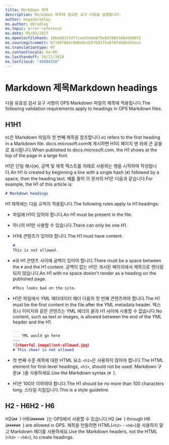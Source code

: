 ```yaml
---
title: Markdown 제목
description: Markdown 제목에 필요한 요구 사항을 설명합니다.
author: meganbradley
ms.author: mbradley
ms.topic: error-reference
ms.date: 05/03/2017
ms.openlocfilehash: 18beb815fdf7caad3e8e675e8d79853d8a5688f2
ms.sourcegitcommit: 6f1997864c000a9cd25fb9171a8f8fdb8b5b5ece
ms.translationtype: HT
ms.contentlocale: ko-KR
ms.lasthandoff: 10/11/2018
ms.locfileid: "49084558"
---
```

# <a name="markdown-headings"></a><span data-ttu-id="4f1f9-103">Markdown 제목</span><span class="sxs-lookup"><span data-stu-id="4f1f9-103">Markdown headings</span></span>

<span data-ttu-id="4f1f9-104">다음 유효성 검사 요구 사항이 OPS Markdown 파일의 제목에 적용됩니다.</span><span class="sxs-lookup"><span data-stu-id="4f1f9-104">The following validation requirements apply to headings in OPS Markdown files.</span></span>

## <a name="h1"></a><span data-ttu-id="4f1f9-105">H1</span><span class="sxs-lookup"><span data-stu-id="4f1f9-105">H1</span></span>

<span data-ttu-id="4f1f9-106">`H1`은 Markdown 파일의 첫 번째 제목을 참조합니다.</span><span class="sxs-lookup"><span data-stu-id="4f1f9-106">`H1` refers to the first heading in a Markdown file.</span></span> <span data-ttu-id="4f1f9-107">docs.microsoft.com에 게시하면 H1이 페이지 맨 위에 큰 글꼴로 표시됩니다.</span><span class="sxs-lookup"><span data-stu-id="4f1f9-107">When published to docs.microsoft.com, the H1 shows at the top of the page in a large font.</span></span>

<span data-ttu-id="4f1f9-108">H1은 단일 해시(`#`), 공백 및 제목 텍스트를 차례로 사용하는 행을 시작하여 작성됩니다.</span><span class="sxs-lookup"><span data-stu-id="4f1f9-108">An H1 is created by beginning a line with a single hash (`#`) followed by a space, then the heading text.</span></span> <span data-ttu-id="4f1f9-109">예를 들어 이 문서의 H1은 다음과 같습니다.</span><span class="sxs-lookup"><span data-stu-id="4f1f9-109">For example, the H1 of this article is:</span></span>

```md
# Markdown headings
```

<span data-ttu-id="4f1f9-110">H1 제목에는 다음 규칙이 적용됩니다.</span><span class="sxs-lookup"><span data-stu-id="4f1f9-110">The following rules apply to H1 headings:</span></span>

- <span data-ttu-id="4f1f9-111">파일에 H1이 있어야 합니다.</span><span class="sxs-lookup"><span data-stu-id="4f1f9-111">An H1 must be present in the file.</span></span>
- <span data-ttu-id="4f1f9-112">하나의 H1만 사용할 수 있습니다.</span><span class="sxs-lookup"><span data-stu-id="4f1f9-112">There can only be one H1.</span></span>
- <span data-ttu-id="4f1f9-113">H1에 콘텐츠가 있어야 합니다.</span><span class="sxs-lookup"><span data-stu-id="4f1f9-113">The H1 must have content.</span></span>

  ```markdown
  # 
  This is not allowed.
  ```
- <span data-ttu-id="4f1f9-114">`#`과 H1 콘텐츠 사이에 공백이 있어야 합니다.</span><span class="sxs-lookup"><span data-stu-id="4f1f9-114">There must be a space between the `#` and the H1 content.</span></span> <span data-ttu-id="4f1f9-115">공백이 없는 H1은 게시된 페이지에서 제목으로 렌더링되지 않습니다.</span><span class="sxs-lookup"><span data-stu-id="4f1f9-115">An H1 with no space doesn't render as a heading on the published page.</span></span>

  ```markdown
  #This looks bad on the site.
  ```
- <span data-ttu-id="4f1f9-116">H1은 파일에서 YML 메타데이터 헤더 다음의 첫 번째 콘텐츠여야 합니다.</span><span class="sxs-lookup"><span data-stu-id="4f1f9-116">The H1 must be the first content in the file after the YML metadata header.</span></span> <span data-ttu-id="4f1f9-117">텍스트나 이미지와 같은 콘텐츠는 YML 헤더의 끝과 H1 사이에 사용할 수 없습니다.</span><span class="sxs-lookup"><span data-stu-id="4f1f9-117">No content, such as text or images, is allowed between the end of the YML header and the H1.</span></span>

  ```markdown
  ---
  ... YML would go here
  ---
  ![cheerful image](not-allowed.jpg)
  # This cheer is not allowed
  ```
- <span data-ttu-id="4f1f9-118">첫 번째 수준 제목에 대한 HTML 요소 `<h1>`은 사용하지 않아야 합니다.</span><span class="sxs-lookup"><span data-stu-id="4f1f9-118">The HTML element for first-level headings, `<h1>`, should not be used.</span></span> <span data-ttu-id="4f1f9-119">Markdown 구문(`# `)을 사용하세요.</span><span class="sxs-lookup"><span data-stu-id="4f1f9-119">Use the Markdown syntax (`# `).</span></span>
- <span data-ttu-id="4f1f9-120">H1은 100자 이하여야 합니다.</span><span class="sxs-lookup"><span data-stu-id="4f1f9-120">The H1 should be no more than 100 characters long.</span></span> <span data-ttu-id="4f1f9-121">스타일 지침입니다.</span><span class="sxs-lookup"><span data-stu-id="4f1f9-121">This is a style guideline.</span></span>

## <a name="h2---h6"></a><span data-ttu-id="4f1f9-122">H2 - H6</span><span class="sxs-lookup"><span data-stu-id="4f1f9-122">H2 - H6</span></span>

<span data-ttu-id="4f1f9-123">H2(`## `)-H6(`###### `)는 OPS에서 사용할 수 있습니다.</span><span class="sxs-lookup"><span data-stu-id="4f1f9-123">H2 (`## `) through H6 (`###### `) are allowed in OPS.</span></span> <span data-ttu-id="4f1f9-124">제목을 만들려면 HTML(`<h2>` - `<h6>`)을 사용하지 말고 Markdown 헤더를 사용하세요.</span><span class="sxs-lookup"><span data-stu-id="4f1f9-124">Use the Markdown headers, not the HTML (`<h2>` - `<h6>`), to create headings.</span></span>
